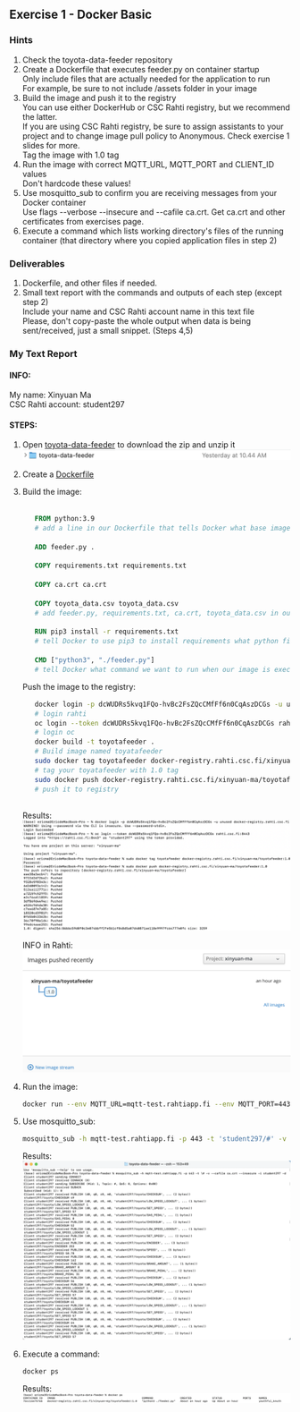 

## Exercise 1 - Docker Basic
### Hints
1. Check the toyota-data-feeder repository
2. Create a Dockerfile that executes feeder.py on container startup  
   Only include files that are actually needed for the application to run  
   For example, be sure to not include /assets folder in your image
3. Build the image and push it to the registry  
   You can use either DockerHub or CSC Rahti registry, but we recommend the latter.  
   If you are using CSC Rahti registry, be sure to assign assistants to your project and to change image pull policy to Anonymous. Check exercise 1 slides for more.  
   Tag the image with 1.0 tag
4. Run the image with correct MQTT_URL, MQTT_PORT  and CLIENT_ID values  
   Don't hardcode these values!
6. Use mosquitto_sub to confirm you are receiving messages from your Docker container  
   Use flags --verbose --insecure and --cafile ca.crt. Get ca.crt and other certificates from exercises page.
6. Execute a command which lists working directory's files of the running container  (that directory where you copied application files in step 2)

### Deliverables
1. Dockerfile, and other files if needed.
2. Small text report with the commands and outputs of each step (except step 2)  
   Include your name and CSC Rahti account name in this text file  
   Please, don't copy-paste the whole output when data is being sent/received, just a small snippet. (Steps 4,5)
    
  
  
### My Text Report
#### INFO:
   My name: Xinyuan Ma  
   CSC Rahti account: student297


#### STEPS:
1. Open [toyota-data-feeder](https://github.com/smaddis/toyota-data-feeder) to download the zip and unzip it ![ToyotFolder](materials-of-sds-exe1/pic/TF.png)
2. Create a [Dockerfile](materials-of-sds-exe1/src/Dockerfile)
3. Build the image:
   ``` Dockerfile
       
      FROM python:3.9
      # add a line in our Dockerfile that tells Docker what base image we would like to use for our application.
      
      ADD feeder.py .
      
      COPY requirements.txt requirements.txt
      
      COPY ca.crt ca.crt
      
      COPY toyota_data.csv toyota_data.csv
      # add feeder.py, requirements.txt, ca.crt, toyota_data.csv in out working directory.
      
      RUN pip3 install -r requirements.txt
      # tell Docker to use pip3 to install requirements what python file needs.
      
      CMD ["python3", "./feeder.py"]
      # tell Docker what command we want to run when our image is executed inside a container.
   ```
   Push the image to the registry:
   ``` sh
      docker login -p dcWUDRs5kvq1FQo-hvBc2FsZQcCMfFf6n0CqAszDCGs -u unused docker-registry.rahti.csc.fi
      # login rahti
      oc login --token dcWUDRs5kvq1FQo-hvBc2FsZQcCMfFf6n0CqAszDCGs rahti.csc.fi:8443
      # login oc
      docker build -t toyotafeeder .
      # Build image named toyatafeeder
      sudo docker tag toyotafeeder docker-registry.rahti.csc.fi/xinyuan-ma/toyotafeeder:1.0
      # tag your toyatafeeder with 1.0 tag
      sudo docker push docker-registry.rahti.csc.fi/xinyuan-ma/toyotafeeder:1.0
      # push it to registry
      
   ```
   Results:
     ![login Rahti and OC](materials-of-sds-exe1/pic/LRO.png)
     ![Tag and Push](materials-of-sds-exe1/pic/P.png)
     
     INFO in Rahti:
     ![INFO in Rahti](materials-of-sds-exe1/pic/RI.png)


4. Run the image:
   ```sh
   docker run --env MQTT_URL=mqtt-test.rahtiapp.fi --env MQTT_PORT=443 --env CLIENT_ID=student297 docker-   registry.rahti.csc.fi/xinyuan-ma/toyotafeeder:1.0
   ```
   
5. Use mosquitto_sub:
   ```sh
   mosquitto_sub -h mqtt-test.rahtiapp.fi -p 443 -t 'student297/#' -v --cafile ca.crt --insecure -i student297 -d
   ```
   
   Results:
   ![mosquitto_sub](materials-of-sds-exe1/pic/ms.png)
   
6. Execute a command:
   ```sh
   docker ps
   ```
   
   Results:
   ![running container](materials-of-sds-exe1/pic/rc.png)
   
   
   
   
   

